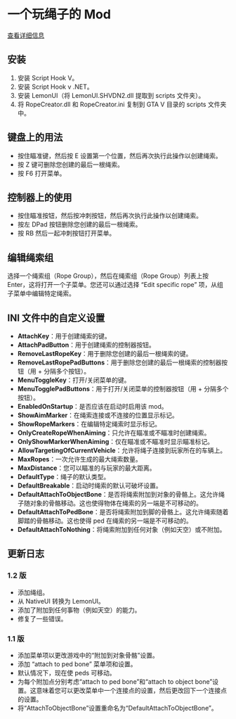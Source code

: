 # 一个玩绳子的 Mod


[查看详细信息](https://www.gta5-mods.com/scripts/rope-creator#description_tab)

## 安装

1. 安装 Script Hook V。
2. 安装 Script Hook v .NET。
3. 安装 LemonUI（将 LemonUI.SHVDN2.dll 提取到 scripts 文件夹）。
4. 将 RopeCreator.dll 和 RopeCreator.ini 复制到 GTA V 目录的 scripts 文件夹中。

## 键盘上的用法

- 按住瞄准键，然后按 E 设置第一个位置，然后再次执行此操作以创建绳索。
- 按 Z 键可删除您创建的最后一根绳索。
- 按 F6 打开菜单。

## 控制器上的使用

- 按住瞄准按钮，然后按冲刺按钮，然后再次执行此操作以创建绳索。
- 按左 DPad 按钮删除您创建的最后一根绳索。
- 按 RB 然后一起冲刺按钮打开菜单。

## 编辑绳索组

选择一个绳索组（Rope Group），然后在绳索组（Rope Group）列表上按 Enter，这将打开一个子菜单。您还可以通过选择 “Edit specific rope” 项，从组子菜单中编辑特定绳索。

## INI 文件中的自定义设置

- **AttachKey**：用于创建绳索的键。
- **AttachPadButton**：用于创建绳索的控制器按钮。
- **RemoveLastRopeKey**：用于删除您创建的最后一根绳索的键。
- **RemoveLastRopePadButtons**：用于删除您创建的最后一根绳索的控制器按钮（用 + 分隔多个按钮）。
- **MenuToggleKey**：打开/关闭菜单的键。
- **MenuTogglePadButtons**：用于打开/关闭菜单的控制器按钮（用 + 分隔多个按钮）。
- **EnabledOnStartup**：是否应该在启动时启用该 mod。
- **ShowAimMarker**：在绳索连接或不连接的位置显示标记。
- **ShowRopeMarkers**：在编辑特定绳索时显示标记。
- **OnlyCreateRopeWhenAiming**：只允许在瞄准或不瞄准时创建绳索。
- **OnlyShowMarkerWhenAiming**：仅在瞄准或不瞄准时显示瞄准标记。
- **AllowTargetingOfCurrentVehicle**：允许将绳子连接到玩家所在的车辆上。
- **MaxRopes**：一次允许生成的最大绳索数量。
- **MaxDistance**：您可以瞄准的与玩家的最大距离。
- **DefaultType**：绳子的默认类型。
- **DefaultBreakable**：启动时绳索的默认可破坏设置。
- **DefaultAttachToObjectBone**：是否将绳索附加到对象的骨骼上。这允许绳子随对象的骨骼移动。这也使得物体在绳索的另一端是不可移动的。
- **DefaultAttachToPedBone**：是否将绳索附加到脚的骨骼上。这允许绳索随着脚踏的骨骼移动。这也使得 ped 在绳索的另一端是不可移动的。
- **DefaultAttachToNothing**：将绳索附加到任何对象（例如天空）或不附加。

## 更新日志

### 1.2 版

- 添加绳组。
- 从 NativeUI 转换为 LemonUI。
- 添加了附加到任何事物（例如天空）的能力。
- 修复了一些错误。

### 1.1 版

- 添加菜单项以更改游戏中的“附加到对象骨骼”设置。
- 添加 “attach to ped bone” 菜单项和设置。
- 默认情况下，现在使 peds 可移动。
- 为每个附加点分别考虑“attach to ped bone”和“attach to object bone”设置。这意味着您可以更改菜单中一个连接点的设置，然后更改回下一个连接点的设置。
- 将“AttachToObjectBone”设置重命名为“DefaultAttachToObjectBone”。
